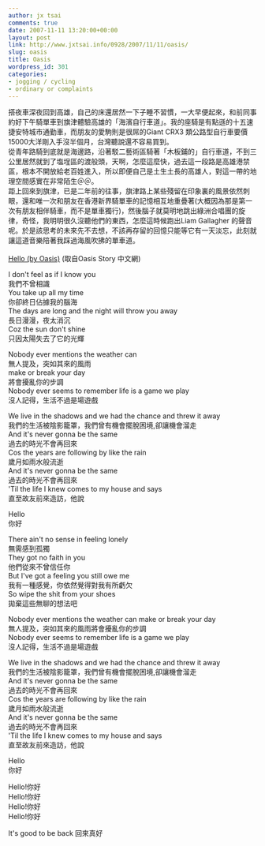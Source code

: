 ```yaml
---
author: jx tsai
comments: true
date: 2007-11-11 13:20:00+00:00
layout: post
link: http://www.jxtsai.info/0928/2007/11/11/oasis/
slug: oasis
title: Oasis
wordpress_id: 301
categories:
- jogging / cycling
- ordinary or complaints
---
```


搭夜車深夜回到高雄，自己的床還居然一下子睡不習慣，一大早便起來，和前同事約好下午騎單車到旗津體驗高雄的「海濱自行車道」。我的座騎是有點遜的十五速捷安特城市通勤車，而朋友的愛駒則是很屌的Giant CRX3 類公路型自行車要價15000大洋剛入手沒半個月，台灣聽說還不容易買到。  
從青年路騎到底就是海邊路，沿著駁二藝術區騎著「木板鋪的」自行車道，不到三公里居然就到了塩埕區的渡般頭，天啊，怎麼這麼快，過去這一段路是高雄港禁區，根本不開放給老百姓進入，所以即便自己是土生土長的高雄人，對這一帶的地理空間感實在非常陌生＠＠。  
距上回來到旗津，已是二年前的往事，旗津路上某些殘留在印象裏的風景依然刺眼，還和唯一次和朋友在香港新界騎單車的記憶相互地重疊著(大概因為那是第一次有朋友相伴騎車，而不是單車獨行)，然後腦子就莫明地跳出綠洲合唱團的旋律，奇怪，我明明很久沒聽他們的東西，怎麼這時候跑出Liam Gallagher 的聲音呢。於是該思考的未來先不去想，不該再存留的回憶只能等它有一天淡忘，此刻就讓這道音樂陪著我踩過海風吹拂的單車道。  
[  
Hello (by Oasis)](http://wiki.oasis-story.com/index.php?title=Hello_%E4%B8%AD%E6%96%87%E6%AD%8C%E8%A9%9E) (取自Oasis Story 中文網)

  


I don't feel as if I know you  
我們不曾相識  
You take up all my time  
你卻終日佔據我的腦海  
The days are long and the night will throw you away  
長日漫漫，夜太消沉  
Coz the sun don't shine  
只因太陽失去了它的光輝

  


Nobody ever mentions the weather can  
無人提及，突如其來的風雨  
make or break your day  
將會擾亂你的步調  
Nobody ever seems to remember life is a game we play  
沒人記得，生活不過是場遊戲

  


We live in the shadows and we had the chance and threw it away  
我們的生活被陰影籠罩，我們曾有機會擺脫困境,卻讓機會溜走  
And it's never gonna be the same  
過去的時光不會再回來  
Cos the years are following by like the rain  
歲月如雨水般流逝  
And it's never gonna be the same  
過去的時光不會再回來  
'Til the life I knew comes to my house and says  
直至故友前來造訪，他說

  


Hello  
你好

  


There ain't no sense in feeling lonely  
無需感到孤獨  
They got no faith in you  
他們從來不曾信任你  
But I've got a feeling you still owe me  
我有一種感覺，你依然覺得對我有所虧欠  
So wipe the shit from your shoes  
拋棄這些無聊的想法吧

  


Nobody ever mentions the weather can make or break your day  
無人提及，突如其來的風雨將會擾亂你的步調  
Nobody ever seems to remember life is a game we play  
沒人記得，生活不過是場遊戲

  


We live in the shadows and we had the chance and threw it away  
我們的生活被陰影籠罩，我們曾有機會擺脫困境,卻讓機會溜走  
And it's never gonna be the same  
過去的時光不會再回來  
Cos the years are following by like the rain  
歲月如雨水般流逝  
And it's never gonna be the same  
過去的時光不會再回來  
'Til the life I knew comes to my house and says  
直至故友前來造訪，他說

  


Hello  
你好

  


Hello!你好  
Hello!你好  
Hello!你好  
Hello!你好

  


It's good to be back 回來真好
